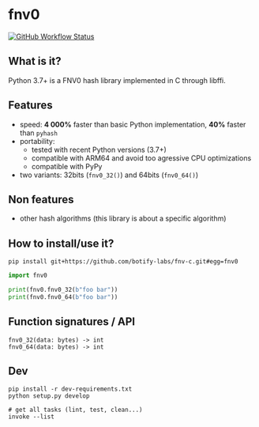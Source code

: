 # fnv0

[![GitHub Workflow Status](https://img.shields.io/github/actions/workflow/status/botify-labs/fnv-c/lint.yaml)](https://github.com/botify-labs/fnv-c/actions/workflows/lint.yaml)

## What is it?

Python 3.7+ is a FNV0 hash library implemented in C through libffi.

## Features

- speed: **4 000%** faster than basic Python implementation, **40%** faster than `pyhash`
- portability:
    - tested with recent Python versions (3.7+)
    - compatible with ARM64 and avoid too agressive CPU optimizations
    - compatible with PyPy
- two variants: 32bits (`fnv0_32()`) and 64bits (`fnv0_64()`)

## Non features

- other hash algorithms (this library is about a specific algorithm)

## How to install/use it?

```
pip install git+https://github.com/botify-labs/fnv-c.git#egg=fnv0
```

```python
import fnv0

print(fnv0.fnv0_32(b"foo bar"))
print(fnv0.fnv0_64(b"foo bar"))
```

## Function signatures / API

```
fnv0_32(data: bytes) -> int
fnv0_64(data: bytes) -> int
```

## Dev

```
pip install -r dev-requirements.txt
python setup.py develop

# get all tasks (lint, test, clean...)
invoke --list
```
